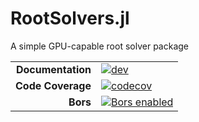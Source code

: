 # RootSolvers.jl

A simple GPU-capable root solver package

|||
|---------------------:|:----------------------------------------------|
| **Documentation**    | [![dev][docs-dev-img]][docs-dev-url]          |
| **Code Coverage**    | [![codecov][codecov-img]][codecov-url]        |
| **Bors**             | [![Bors enabled][bors-img]][bors-url]         |

[docs-dev-img]: https://img.shields.io/badge/docs-dev-blue.svg
[docs-dev-url]: https://CliMA.github.io/RootSolvers.jl/dev/

[codecov-img]: https://codecov.io/gh/CliMA/RootSolvers.jl/branch/main/graph/badge.svg
[codecov-url]: https://codecov.io/gh/CliMA/RootSolvers.jl

[bors-img]: https://bors.tech/images/badge_small.svg
[bors-url]: https://app.bors.tech/repositories/24782
